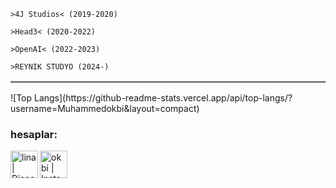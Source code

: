

<TABLE BORDER>

<TR>

	>4J Studios< (2019-2020)

<TR>

	>Head3< (2020-2022)

<TR>

	>OpenAI< (2022-2023)

</TR>
<TR>

	>REYNIK STÜDYO (2024-)

</TR>


</TABLE>
![Top Langs](https://github-readme-stats.vercel.app/api/top-langs/?username=Muhammedokbi&layout=compact)

### hesaplar:

[<img align="left" alt="lina| Discord" width="44px" src="https://i.ibb.co/YtNhB1V/icons8-discord-new-logo-48.png" />][discord]

[<img align="left" alt="okbi | Instagram" width="44px" src="https://i.ibb.co/tz8skHM/icons8-instagram-48.png" />][instagram]

<br />

[discord]: https://discord.com/invite/n9Zzf5Rrhc
[instagram]: https://www.instagram.com/muhammedokbii/


